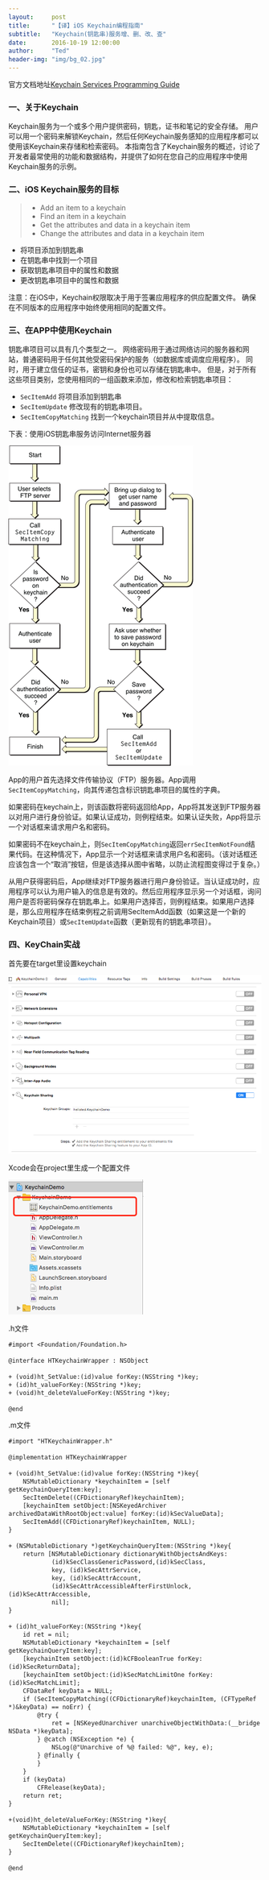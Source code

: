 ```yaml
---
layout:     post
title:      "【译】iOS Keychain编程指南"
subtitle:   "Keychain(钥匙串)服务增、删、改、查"
date:       2016-10-19 12:00:00
author:     "Ted"
header-img: "img/bg_02.jpg"
---
```


官方文档地址[Keychain Services Programming Guide](https://developer.apple.com/library/content/documentation/Security/Conceptual/keychainServConcepts/iPhoneTasks/iPhoneTasks.html#//apple_ref/doc/uid/TP30000897-CH208-SW1)

### 一、关于Keychain

Keychain服务为一个或多个用户提供密码，钥匙，证书和笔记的安全存储。 用户可以用一个密码来解锁Keychain，然后任何Keychain服务感知的应用程序都可以使用该Keychain来存储和检索密码。 本指南包含了Keychain服务的概述，讨论了开发者最常使用的功能和数据结构，并提供了如何在您自己的应用程序中使用Keychain服务的示例。

### 二、iOS Keychain服务的目标

> - Add an item to a keychain
> - Find an item in a keychain
> - Get the attributes and data in a keychain item
> - Change the attributes and data in a keychain item

- 将项目添加到钥匙串
- 在钥匙串中找到一个项目
- 获取钥匙串项目中的属性和数据
- 更改钥匙串项目中的属性和数据

注意：在iOS中，Keychain权限取决于用于签署应用程序的供应配置文件。 确保在不同版本的应用程序中始终使用相同的配置文件。

### 三、在APP中使用Keychain

钥匙串项目可以具有几个类型之一。 网络密码用于通过网络访问的服务器和网站，普通密码用于任何其他受密码保护的服务（如数据库或调度应用程序）。 同时，用于建立信任的证书，密钥和身份也可以存储在钥匙串中。 但是，对于所有这些项目类别，您使用相同的一组函数来添加，修改和检索钥匙串项目：

- `SecItemAdd` 将项目添加到钥匙串
- `SecItemUpdate` 修改现有的钥匙串项目。
- `SecItemCopyMatching` 找到一个keychain项目并从中提取信息。

下表：使用iOS钥匙串服务访问Internet服务器

![img](/img/Simple_3/04.png)

App的用户首先选择文件传输协议（FTP）服务器。App调用`SecItemCopyMatching`，向其传递包含标识钥匙串项目的属性的字典。

如果密码在keychain上，则该函数将密码返回给App，App将其发送到FTP服务器以对用户进行身份验证。如果认证成功，则例程结束。如果认证失败，App将显示一个对话框来请求用户名和密码。

如果密码不在keychain上，则`SecItemCopyMatching`返回`errSecItemNotFound`结果代码。在这种情况下，App显示一个对话框来请求用户名和密码。（该对话框还应该包含一个“取消”按钮，但是该选择从图中省略，以防止流程图变得过于复杂。）

从用户获得密码后，App继续对FTP服务器进行用户身份验证。当认证成功时，应用程序可以认为用户输入的信息是有效的。然后应用程序显示另一个对话框，询问用户是否将密码保存在钥匙串上。如果用户选择否，则例程结束。如果用户选择是，那么应用程序在结束例程之前调用SecItemAdd函数（如果这是一个新的Keychain项目）或`SecItemUpdate`函数（更新现有的钥匙串项目）。

### 四、KeyChain实战

首先要在target里设置keychain

![img](/img/Simple_3/05.png)

Xcode会在project里生成一个配置文件

![img](/img/Simple_3/06.png)

.h文件

```Objc
#import <Foundation/Foundation.h>

@interface HTKeychainWrapper : NSObject

+ (void)ht_SetValue:(id)value forKey:(NSString *)key;
+ (id)ht_valueForKey:(NSString *)key;
+ (void)ht_deleteValueForKey:(NSString *)key;

@end
```

.m文件

```objc
#import "HTKeychainWrapper.h"

@implementation HTKeychainWrapper

+ (void)ht_SetValue:(id)value forKey:(NSString *)key{
    NSMutableDictionary *keychainItem = [self getKeychainQueryItem:key];
    SecItemDelete((CFDictionaryRef)keychainItem);
    [keychainItem setObject:[NSKeyedArchiver archivedDataWithRootObject:value] forKey:(id)kSecValueData];
    SecItemAdd((CFDictionaryRef)keychainItem, NULL);
}

+ (NSMutableDictionary *)getKeychainQueryItem:(NSString *)key{
    return [NSMutableDictionary dictionaryWithObjectsAndKeys:
            (id)kSecClassGenericPassword,(id)kSecClass,
            key, (id)kSecAttrService,
            key, (id)kSecAttrAccount,
            (id)kSecAttrAccessibleAfterFirstUnlock,(id)kSecAttrAccessible,
            nil];
}

+ (id)ht_valueForKey:(NSString *)key{
    id ret = nil;
    NSMutableDictionary *keychainItem = [self getKeychainQueryItem:key];
    [keychainItem setObject:(id)kCFBooleanTrue forKey:(id)kSecReturnData];
    [keychainItem setObject:(id)kSecMatchLimitOne forKey:(id)kSecMatchLimit];
    CFDataRef keyData = NULL;
    if (SecItemCopyMatching((CFDictionaryRef)keychainItem, (CFTypeRef *)&keyData) == noErr) {
        @try {
            ret = [NSKeyedUnarchiver unarchiveObjectWithData:(__bridge NSData *)keyData];
        } @catch (NSException *e) {
            NSLog(@"Unarchive of %@ failed: %@", key, e);
        } @finally {
        }
    }
    if (keyData)
        CFRelease(keyData);
    return ret;
}

+(void)ht_deleteValueForKey:(NSString *)key{
    NSMutableDictionary *keychainItem = [self getKeychainQueryItem:key];
    SecItemDelete((CFDictionaryRef)keychainItem);
}

@end
```

